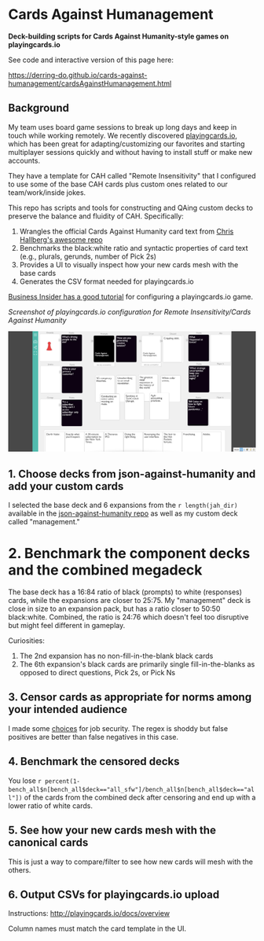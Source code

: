 # Cards Against Humanagement 

**Deck-building scripts for Cards Against Humanity-style games on playingcards.io**

See code and interactive version of this page here:
 
https://derring-do.github.io/cards-against-humanagement/cardsAgainstHumanagement.html

## Background

My team uses board game sessions to break up long days and keep in touch while working remotely. We recently discovered [playingcards.io](http://playingcards.io/docs/overview), which has been great for adapting/customizing our favorites and starting multiplayer sessions quickly and without having to install stuff or make new accounts.

They have a template for CAH called "Remote Insensitivity" that I configured to use some of the base CAH cards plus custom ones related to our team/work/inside jokes.

This repo has scripts and tools for constructing and QAing custom decks to preserve the balance and fluidity of CAH. Specifically:

1. Wrangles the official Cards Against Humanity card text from [Chris Hallberg's awesome repo](https://github.com/crhallberg/json-against-humanity)
2. Benchmarks the black:white ratio and syntactic properties of card text (e.g., plurals, gerunds, number of Pick 2s)
3. Provides a UI to visually inspect how your new cards mesh with the base cards 
4. Generates the CSV format needed for playingcards.io

[Business Insider has a good tutorial](https://www.businessinsider.com/cards-against-humanity-virtually-online-video-chat-how-to-play-2020-3) for configuring a playingcards.io game.

*Screenshot of playingcards.io configuration for Remote Insensitivity/Cards Against Humanity*

![](screenshot.png)

## 1. Choose decks from json-against-humanity and add your custom cards

I selected the base deck and 6 expansions from the `r length(jah_dir)` available in the [json-against-humanity repo](https://github.com/crhallberg/json-against-humanity/tree/master/src) as well as my custom deck called "management." 


# 2. Benchmark the component decks and the combined megadeck

The base deck has a 16:84 ratio of black (prompts) to white (responses) cards, while the expansions are closer to 25:75. My "management" deck is close in size to an expansion pack, but has a ratio closer to 50:50  black:white. Combined, the ratio is 24:76 which doesn't feel too disruptive but might feel different in gameplay.

Curiosities:

1. The 2nd expansion has no non-fill-in-the-blank black cards
1. The 6th expansion's black cards are primarily single fill-in-the-blanks as opposed to direct questions, Pick 2s, or Pick Ns

## 3. Censor cards as appropriate for norms among your intended audience

I made some [choices](utils.R) for job security. The regex is shoddy but false positives are better than false negatives in this case.

## 4. Benchmark the censored decks

You lose `r percent(1-bench_all$n[bench_all$deck=="all_sfw"]/bench_all$n[bench_all$deck=="all"])` of the cards from the combined deck after censoring and end up with a lower ratio of white cards.

## 5. See how your new cards mesh with the canonical cards

This is just a way to compare/filter to see how new cards will mesh with the others.

## 6. Output CSVs for playingcards.io upload

Instructions: http://playingcards.io/docs/overview

Column names must match the card template in the UI.
